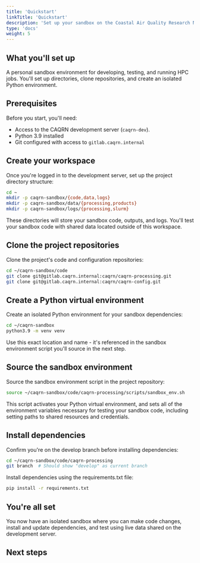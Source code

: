 ```yaml
---
title: 'Quickstart'
linkTitle: 'Quickstart'
description: 'Set up your sandbox on the Coastal Air Quality Research Network (CAQRN) development server in under 10 minutes.'
type: 'docs'
weight: 5
---
```


## What you'll set up

A personal sandbox environment for developing, testing, and running HPC jobs.
You'll set up directories, clone repositories, and create an isolated Python environment.

## Prerequisites

Before you start, you'll need:

- Access to the CAQRN development server (`caqrn-dev`).
- Python 3.9 installed
- Git configured with access to `gitlab.caqrn.internal`

## Create your workspace

Once you're logged in to the development server, set up the project directory structure:

```bash
cd ~
mkdir -p caqrn-sandbox/{code,data,logs}
mkdir -p caqrn-sandbox/data/{processing,products}
mkdir -p caqrn-sandbox/logs/{processing,slurm}
```

These directories will store your sandbox code, outputs, and logs.
You'll test your sandbox code with shared data located outside of this workspace.

## Clone the project repositories

Clone the project's code and configuration repositories:

```bash
cd ~/caqrn-sandbox/code
git clone git@gitlab.caqrn.internal:caqrn/caqrn-processing.git
git clone git@gitlab.caqrn.internal:caqrn/caqrn-config.git
```

## Create a Python virtual environment

Create an isolated Python environment for your sandbox dependencies:

```bash
cd ~/caqrn-sandbox
python3.9 -m venv venv
```

Use this exact location and name - it's referenced in the sandbox environment script you'll source in the next step.

## Source the sandbox environment

Source the sandbox environment script in the project repository:

```bash
source ~/caqrn-sandbox/code/caqrn-processing/scripts/sandbox_env.sh
```

This script activates your Python virtual environment, and sets all of the environment variables necessary for testing your sandbox code, including setting paths to shared resources and credentials.

## Install dependencies

Confirm you're on the develop branch before installing dependencies:

```bash
cd ~/caqrn-sandbox/code/caqrn-processing
git branch  # Should show "develop" as current branch
```

Install dependencies using the requirements.txt file:

```bash
pip install -r requirements.txt
```

## You're all set

You now have an isolated sandbox where you can make code changes, install and update dependencies, and test using live data shared on the development server.

## Next steps
